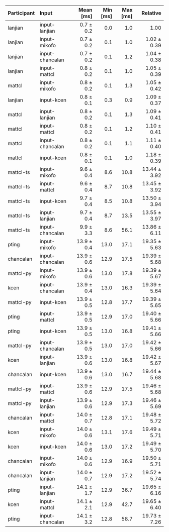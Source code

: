 | Participant | Input | Mean [ms] | Min [ms] | Max [ms] | Relative |
|:---|:---|---:|---:|---:|---:|
| lanjian | input-lanjian | 0.7 ± 0.2 | 0.0 | 1.0 | 1.00 |
| lanjian | input-mikofo | 0.7 ± 0.2 | 0.1 | 1.0 | 1.02 ± 0.39 |
| lanjian | input-chancalan | 0.7 ± 0.2 | 0.1 | 1.2 | 1.04 ± 0.38 |
| lanjian | input-mattcl | 0.8 ± 0.2 | 0.1 | 1.0 | 1.05 ± 0.39 |
| mattcl | input-mikofo | 0.8 ± 0.2 | 0.1 | 1.3 | 1.05 ± 0.42 |
| lanjian | input-kcen | 0.8 ± 0.1 | 0.3 | 0.9 | 1.09 ± 0.37 |
| mattcl | input-lanjian | 0.8 ± 0.2 | 0.1 | 1.3 | 1.09 ± 0.41 |
| mattcl | input-mattcl | 0.8 ± 0.2 | 0.1 | 1.2 | 1.10 ± 0.41 |
| mattcl | input-chancalan | 0.8 ± 0.2 | 0.1 | 1.1 | 1.11 ± 0.40 |
| mattcl | input-kcen | 0.8 ± 0.1 | 0.1 | 1.0 | 1.18 ± 0.39 |
| mattcl-ts | input-mikofo | 9.6 ± 0.4 | 8.6 | 10.8 | 13.44 ± 3.92 |
| mattcl-ts | input-mattcl | 9.6 ± 0.4 | 8.7 | 10.8 | 13.45 ± 3.92 |
| mattcl-ts | input-kcen | 9.7 ± 0.4 | 8.5 | 10.8 | 13.50 ± 3.94 |
| mattcl-ts | input-lanjian | 9.7 ± 0.4 | 8.7 | 13.5 | 13.55 ± 3.97 |
| mattcl-ts | input-chancalan | 9.9 ± 3.3 | 8.6 | 56.1 | 13.86 ± 6.11 |
| pting | input-mikofo | 13.9 ± 0.4 | 13.0 | 17.1 | 19.35 ± 5.63 |
| chancalan | input-chancalan | 13.9 ± 0.6 | 12.9 | 17.5 | 19.39 ± 5.68 |
| mattcl-py | input-mikofo | 13.9 ± 0.6 | 13.0 | 17.8 | 19.39 ± 5.67 |
| kcen | input-chancalan | 13.9 ± 0.4 | 13.0 | 16.3 | 19.39 ± 5.64 |
| mattcl-py | input-kcen | 13.9 ± 0.5 | 12.8 | 17.7 | 19.39 ± 5.65 |
| pting | input-mattcl | 13.9 ± 0.5 | 12.9 | 17.0 | 19.40 ± 5.66 |
| pting | input-kcen | 13.9 ± 0.5 | 13.0 | 16.8 | 19.41 ± 5.66 |
| mattcl-py | input-chancalan | 13.9 ± 0.5 | 13.0 | 17.0 | 19.42 ± 5.66 |
| kcen | input-lanjian | 13.9 ± 0.6 | 13.0 | 16.8 | 19.42 ± 5.67 |
| chancalan | input-kcen | 13.9 ± 0.6 | 13.0 | 16.7 | 19.44 ± 5.68 |
| mattcl-py | input-mattcl | 13.9 ± 0.6 | 12.9 | 17.5 | 19.46 ± 5.68 |
| mattcl-py | input-lanjian | 13.9 ± 0.6 | 12.9 | 17.3 | 19.46 ± 5.69 |
| chancalan | input-mattcl | 14.0 ± 0.7 | 12.8 | 17.1 | 19.48 ± 5.72 |
| kcen | input-mikofo | 14.0 ± 0.6 | 13.1 | 17.6 | 19.49 ± 5.71 |
| kcen | input-kcen | 14.0 ± 0.6 | 13.0 | 17.2 | 19.49 ± 5.70 |
| chancalan | input-mikofo | 14.0 ± 0.6 | 12.9 | 16.9 | 19.50 ± 5.71 |
| chancalan | input-lanjian | 14.0 ± 0.7 | 12.9 | 17.2 | 19.52 ± 5.74 |
| pting | input-lanjian | 14.1 ± 1.7 | 12.9 | 36.7 | 19.65 ± 6.16 |
| kcen | input-mattcl | 14.1 ± 2.1 | 12.9 | 42.7 | 19.65 ± 6.40 |
| pting | input-chancalan | 14.1 ± 3.2 | 12.8 | 58.7 | 19.73 ± 7.26 |
